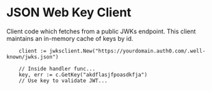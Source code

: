 # JSON Web Key Client

Client code which fetches from a public JWKs endpoint. This client maintains an
in-memory cache of keys by id.

```
	client := jwksclient.New("https://yourdomain.auth0.com/.well-known/jwks.json")

    // Inside handler func...
	key, err := c.GetKey("akdflasjfpoasdkfja")
    // Use key to validate JWT...
```
